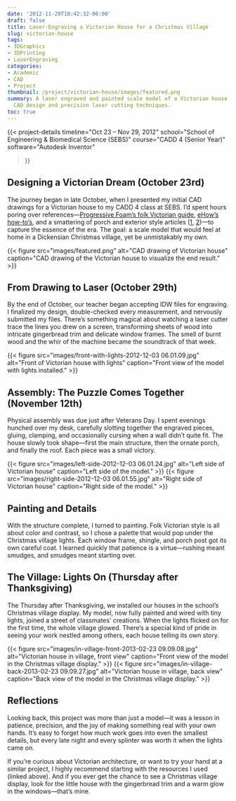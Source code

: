 ```yaml
---
date: '2012-11-29T18:42:32-06:00'
draft: false
title: Laser-Engraving a Victorian House for a Christmas Village
slug: victorian-house
tags:
- 3DGraphics
- 3DPrinting
- LaserEngraving
categories:
- Academic
- CAD
- Project
thumbnail: /project/victorian-house/images/featured.png
summary: A laser engraved and painted scale model of a Victorian house created using
  CAD design and precision laser cutting techniques.
toc: true
---
```

{{< project-details
  timeline="Oct 23 – Nov 29, 2012"
  school="School of Engineering & Biomedical Science (SEBS)"
  course="CADD 4 (Senior Year)"
  software="Autodesk Inventor"
>}}

## Designing a Victorian Dream (October 23rd)

The journey began in late October, when I presented my initial CAD drawings for a Victorian house to my CADD 4 class at SEBS. I’d spent hours poring over references—[Progressive Foam’s folk Victorian guide](http://www.progressivefoam.com/folk-victorian-home-style), [eHow’s how-to’s](http://www.ehow.com/how_5744379_build-folk-victorian-house.html), and a smattering of porch and exterior style articles ([1](http://www.ehow.com/list_6509370_ideas-victorian-house-exterior.html), [2](http://www.ehow.com/list_7389523_porch-styles-folk-victorian-homes.html))—to capture the essence of the era. The goal: a scale model that would feel at home in a Dickensian Christmas village, yet be unmistakably my own.

{{< figure src="images/featured.png" alt="CAD drawing of Victorian house" caption="CAD drawing of the Victorian house to visualize the end result." >}}

## From Drawing to Laser (October 29th)

By the end of October, our teacher began accepting IDW files for engraving. I finalized my design, double-checked every measurement, and nervously submitted my files. There’s something magical about watching a laser cutter trace the lines you drew on a screen, transforming sheets of wood into intricate gingerbread trim and delicate window frames. The smell of burnt wood and the whir of the machine became the soundtrack of that week.

{{< figure src="images/front-with-lights-2012-12-03 06.01.09.jpg" alt="Front of Victorian house with lights" caption="Front view of the model with lights installed." >}}

## Assembly: The Puzzle Comes Together (November 12th)

Physical assembly was due just after Veterans Day. I spent evenings hunched over my desk, carefully slotting together the engraved pieces, gluing, clamping, and occasionally cursing when a wall didn’t quite fit. The house slowly took shape—first the main structure, then the ornate porch, and finally the roof. Each piece was a small victory.

{{< figure src="images/left-side-2012-12-03 06.01.24.jpg" alt="Left side of Victorian house" caption="Left side of the model." >}}
{{< figure src="images/right-side-2012-12-03 06.01.55.jpg" alt="Right side of Victorian house" caption="Right side of the model." >}}

## Painting and Details

With the structure complete, I turned to painting. Folk Victorian style is all about color and contrast, so I chose a palette that would pop under the Christmas village lights. Each window frame, shingle, and porch post got its own careful coat. I learned quickly that patience is a virtue—rushing meant smudges, and smudges meant starting over.

## The Village: Lights On (Thursday after Thanksgiving)

The Thursday after Thanksgiving, we installed our houses in the school’s Christmas village display. My model, now fully painted and wired with tiny lights, joined a street of classmates’ creations. When the lights flicked on for the first time, the whole village glowed. There’s a special kind of pride in seeing your work nestled among others, each house telling its own story.

{{< figure src="images/in-village-front-2013-02-23 09.09.08.jpg" alt="Victorian house in village, front view" caption="Front view of the model in the Christmas village display." >}}
{{< figure src="images/in-village-back-2013-02-23 09.09.27.jpg" alt="Victorian house in village, back view" caption="Back view of the model in the Christmas village display." >}}

## Reflections

Looking back, this project was more than just a model—it was a lesson in patience, precision, and the joy of making something real with your own hands. It’s easy to forget how much work goes into even the smallest details, but every late night and every splinter was worth it when the lights came on.

If you’re curious about Victorian architecture, or want to try your hand at a similar project, I highly recommend starting with the resources I used (linked above). And if you ever get the chance to see a Christmas village display, look for the little house with the gingerbread trim and a warm glow in the windows—that’s mine.
